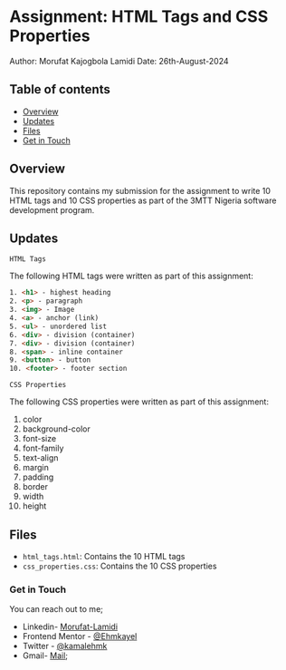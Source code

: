 # Assignment: HTML Tags and CSS Properties

Author: Morufat Kajogbola Lamidi
Date: 26th-August-2024

## Table of contents
- [Overview](#overview)
- [Updates](#updates)
- [Files](#files)
- [Get in Touch](#get-in-touch)


## Overview

This repository contains my submission for the assignment to write 10 HTML tags and 10 CSS properties as part of the 3MTT Nigeria software development program.

## Updates

`HTML Tags`

The following HTML tags were written as part of this assignment:

```html
1. <h1> - highest heading
2. <p> - paragraph
3. <img> - Image
4. <a> - anchor (link)
5. <ul> - unordered list
6. <div> - division (container)
7. <div> - division (container)
8. <span> - inline container
9. <button> - button
10. <footer> - footer section

```


`CSS Properties`

The following CSS properties were written as part of this assignment:

1. color
2. background-color
3. font-size
4. font-family
5. text-align
6. margin
7. padding
8. border
9. width
10. height

## Files

- `html_tags.html`: Contains the 10 HTML tags
- `css_properties.css`: Contains the 10 CSS properties

### Get in Touch

You can reach out to me;
 - Linkedin- [Morufat-Lamidi](https://linkedin.com/in/morufat-lamidi)
 - Frontend Mentor - [@Ehmkayel](https://www.frontendmentor.io/profile/Ehmkayel)
 - Twitter - [@kamalehmk](https://www.twitter.com/kamalehmk)
 - Gmail- [Mail](mailto:lamidimorufat0@gmail.com);


